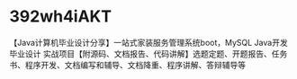 # 392wh4iAKT
【Java计算机毕业设计分享】一站式家装服务管理系统boot，MySQL Java开发 毕业设计 实战项目【附源码、文档报告、代码讲解】选题定题、开题报告、任务书、程序开发、文档编写和辅导、文档降重、程序讲解、答辩辅导等
